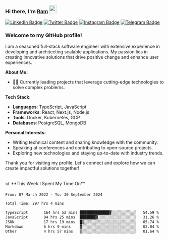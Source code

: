 ### Hi there, I'm <a href="#" target="_blank">Ram</a> <img src="https://media.giphy.com/media/hvRJCLFzcasrR4ia7z/giphy.gif" width="25" height="25">

[![LinkedIn Badge](https://img.shields.io/badge/-LinkedIn-0e76a8?style=flat-square&logo=Linkedin&logoColor=white)](https://www.linkedin.com/in/ramdevengineer/)
[![Twitter Badge](https://img.shields.io/badge/-Twitter-00acee?style=flat-square&logo=Twitter&logoColor=white)](https://twitter.com/ramthenmala)
[![Instagram Badge](https://img.shields.io/badge/-Instagram-e4405f?style=flat-square&logo=Instagram&logoColor=white)](https://instagram.com/ramthenmala/)
[![Telegram Badge](https://img.shields.io/badge/-Telegram-0088cc?style=flat-square&logo=Telegram&logoColor=white)](https://t.me/ramthenmala)

### Welcome to my GitHub profile!

I am a seasoned full-stack software engineer with extensive experience in developing and architecting scalable applications. My passion lies in creating innovative solutions that drive positive change and enhance user experiences.

**About Me:**

- 👨‍💻 Currently leading projects that leverage cutting-edge technologies to solve complex problems.

**Tech Stack:**

- **Languages**: TypeScript, JavaScript
- **Frameworks**: React, Next.js, Node.js
- **Tools**: Docker, Kubernetes, GCP
- **Databases**: PostgreSQL, MongoDB

**Personal Interests:**

- Writing technical content and sharing knowledge with the community.
- Speaking at conferences and contributing to open-source projects.
- Exploring new technologies and staying up-to-date with industry trends.

Thank you for visiting my profile. Let's connect and explore how we can create impactful solutions together!

</br>
📊 **This Week I Spent My Time On** 
<!--START_SECTION:waka-->

```txt
From: 07 March 2022 - To: 30 September 2024

Total Time: 297 hrs 4 mins

TypeScript       164 hrs 52 mins █████████████▓░░░░░░░░░░░   54.59 %
JavaScript       94 hrs 25 mins  ███████▓░░░░░░░░░░░░░░░░░   31.26 %
JSON             17 hrs 19 mins  █▒░░░░░░░░░░░░░░░░░░░░░░░   05.74 %
Markdown         6 hrs 9 mins    ▓░░░░░░░░░░░░░░░░░░░░░░░░   02.04 %
Other            4 hrs 57 mins   ▒░░░░░░░░░░░░░░░░░░░░░░░░   01.64 %
```

<!--END_SECTION:waka-->


